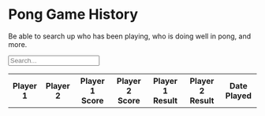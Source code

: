 # Pong Game History

Be able to search up who has been playing, who is doing well in pong, and more.

<input type="text" id="searchInput" placeholder="Search..." onkeyup="search_table()">
<table id="recentGames" style="width: 100%;">
  <tr>
    <th>Player 1</th>
    <th>Player 2</th>
    <th>Player 1 Score</th>
    <th>Player 2 Score</th>
    <th>Player 1 Result</th>
    <th>Player 2 Result</th>
    <th>Date Played</th>
  </tr>
  <tbody id="pongList">
  </tbody>
</table>

<script>
  // prepare HTML result container for new output
  const resultContainer = document.getElementById("pongList");
  // prepare URL's to allow easy switch from deployment and localhost
  //const url = "http://127.0.0.1:8086/api/pong"
  const url = "https://pythonalflask.tk/api/pong"
  
  const read_fetch = url + '/pongList';
  const update_fetch = url + '/updatePong';

  // Load users on page entry
  read_games();

  // Bind search function to search input field
  document.getElementById("searchInput").addEventListener("keyup", function() {
    search_table();
  });

  function search_table() {
    // Declare variables
    var input, filter, table, tr, td, i, j, txtValue;
    input = document.getElementById("searchInput");
    filter = input.value.toUpperCase();
    table = document.getElementById("recentGames");
    tr = table.getElementsByTagName("tr");

    // Loop through all table rows, and hide those that don't match the search query
    let matchesFound = false;
    for (i = 0; i < tr.length; i++) {
      // Search in all 7 columns
      for (j = 0; j < 7; j++) {
        td = tr[i].getElementsByTagName("td")[j];
        if (td) {
          txtValue = td.textContent || td.innerText;
          if (txtValue.toUpperCase().indexOf(filter) > -1) {
            tr[i].style.display = "";
            matchesFound = true;
            break;
          } else {
            tr[i].style.display = "none";
          }
        }
      }
    }
  }

  // Display Game history Table, data is fetched from Backend Database
  function read_games() {
    // prepare fetch options
    const read_options = {
      method: 'GET', // *GET, POST, PUT, DELETE, etc.
      mode: 'cors', // no-cors, *cors, same-origin
      cache: 'default', // *default, no-cache, reload, force-cache, only-if-cached
      credentials: 'omit', // include, *same-origin, omit
      headers: {
        'Content-Type': 'application/json'
      },
    };

    // fetch the data from API
    fetch(read_fetch, read_options)
      // response is a RESTful "promise" on any successful fetch
      .then(response => {
        // check for response errors
        if (response.status !== 200) {
          const errorMsg = 'Database read error: ' + response.status;
          console.log(errorMsg);
          const tr = document.createElement("tr");
          const td = document.createElement("td");
          td.innerHTML = errorMsg;
          tr.appendChild(td);
          resultContainer.appendChild(tr);
          return;
        }
        // valid response will have json data
        response.json().then(data => {
          console.log(data);
          data.sort(function(a, b) {
            return new Date(b.gameDatetime) - new Date(a.gameDatetime);
          });
          for (let i = 0; i < data.length; i++) {
            const row = data[i];
            console.log(row);
            add_row(row);
          }
        })
      })
      // catch fetch errors (ie ACCESS to server blocked)
      .catch(err => {
        console.error(err);
        const tr = document.createElement("tr");
        const td = document.createElement("td");
        td.innerHTML = err;
        tr.appendChild(td);
        resultContainer.appendChild(tr);
      });
  }

  function update_game(id) {
  // prompt user to enter new game data
  const user1 = prompt("Enter new Player 1:");
  const user2 = prompt("Enter new Player 2:");
  const score1 = prompt("Enter new Player 1 Score:");
  const score2 = prompt("Enter new Player 2 Score:");
  const result1 = prompt("Enter new Player 1 Result (Win/Loss):");
  const result2 = prompt("Enter new Player 2 Result (Win/Loss):");
  const gameDatetime = new Date().toISOString();

  // prepare PUT request data
  const data = {
    user1: user1,
    user2: user2,
    score1: score1,
    score2: score2,
    result1: result1,
    result2: result2,
    gameDatetime: gameDatetime
  };

  // prepare PUT request options
  const options = {
    method: 'PUT',
    mode: 'cors',
    cache: 'default', // *default, no-cache, reload, force-cache, only-if-cached
    //credentials: 'omit', // include, *same-origin, omit
    headers: {
      'Content-Type': 'application/json',
      'Authorization': 'Bearer my-token',
    },
    body: JSON.stringify(data)
  };

  // send PUT request to API
  fetch(update_fetch, options)
    .then(response => {
      // check for response errors
      if (response.status !== 200) {
        const errorMsg = 'Database update error: ' + response.status;
        console.log(errorMsg);
        alert(errorMsg);
        return;
      }
      // on successful update, reload game history table
      resultContainer.innerHTML = ""; // clear current table
      read_games(); // reload table
    })
    .catch(err => {
      console.error(err);
      alert(err);
    });
}

  function add_row(data) {
    const tr = document.createElement("tr");
    const user1 = document.createElement("td");
    const user2 = document.createElement("td");
    const score1 = document.createElement("td");
    const score2 = document.createElement("td");
    const result1 = document.createElement("td");
    const result2 = document.createElement("td");
    const gameDatetime = document.createElement("td");

  
    // obtain data that is specific to the API
    user1.innerHTML = data.user1; 
    user2.innerHTML = data.user2; 
    score1.innerHTML = data.score1;
    score2.innerHTML = data.score2;
    result1.innerHTML = data.result1;
    result2.innerHTML = data.result2;
    gameDatetime.innerHTML = data.gameDatetime;

    // add HTML to container
    tr.appendChild(user1);
    tr.appendChild(user2);
    tr.appendChild(score1);
    tr.appendChild(score2);
    tr.appendChild(result1);
    tr.appendChild(result2);
    tr.appendChild(gameDatetime);

    // add click event listener to row
    tr.addEventListener("click", function() {
      update_game(data.id); // call update_game function with the id of the game to be updated
    });

    resultContainer.appendChild(tr);
  }
</script>

